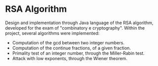 RSA Algorithm
=============

Design and implementation through Java language of the RSA algorithm, developed for the exam of "combinatory e cryptography". Within the project, several algorithms were implemented:

- Computation of the gcd between two integer numbers.
- Computation of the continue fractions, of a given fraction.
- Primality test of an integer number, through the Miller-Rabin test.
- Attack with low exponents, through the Wiener theorem.
